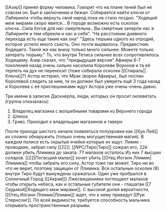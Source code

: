 [[Азир]] принял форму человека. Говорит что на плане теней был не совсем он. Был в заключении и бежал. Собирается найти ключи от Лабиринта чтобы вернуть свой народ пока не стало поздно. "Ходящий меж мирами скоро явится... В городе возможно есть осколок ключа...Сила богов для нас смертельна...Вы смертные заперли нас в Лабиринте и тем обрекли и нас и себя".
"На расстоянии дневного перехода есть еще такие как она"
"Здесь тюрьма одного из отродий, которое успело много съесть. Оно почти вырвалось. Предвестник Ходящего. Такой же как внизу только много сильнее. Можете только запереть тюрьму." То, что внутри Тетиса сильнее всех сопротивлялось Ходящему.
Азир сказал, что "предыдущая версия" Афииры 6-7 поколений назад очень сильно насолила Королеве Воронов и та её терпеть на дух не переносит (тоже собирала осколки [[Спираль||Ключа]]?)
Астор истерил, что Мрак (ворон Афииры), был послан Королевой следить за ним, тк он должен был умереть ещё 3 года назад и Королева с её приспешниками ждут Астора уже очень-очень давно.

Три имени в записке Даскнерла, люди, которых он просит оклеветать (группа отказалась):
1. Владелец магазина с волшебными товарами из Верхнего города
2. Шлюха
3. Гривз. Приходил к владельцам магазинов и таверн

После прихода шестого начали появляться полукровки как [[Куа Лей]] их сложно обнаружить (только очень могущественная магия). В каждом полисе есть скрытые ячейки которые их ищут. 
Лимик - проводник, забрал силу [[22]]. [[NPC/Тиро|Тиро]] сожрал его, 22й должен убить Ллимика до заката. 
77 малахов осталось Из них 7 высших соларов. 
[[22|Погасший малах]] хочет убить [[Отец Иоганн Ллимик|Ллимика]] чтобы забрать его силу, Астор тоже так может. 
Тиро ни во что не верит, поэтому защищен от Ллимика.
Все остальные осколки (8) внутри Тиро будут вынуждены сражаться.
Один уже пробрался в Солнечный Город ([[Акрая]])
Лжесвященники поглощают малахов чтобы открыть небеса, как и остальные губители они - глашатаи [[7 Седьмой||Ходящего меж мирами]].
С высокой долей вероятности, [[Отец Иоганн Ллимик|Ллимик]] ждет, что к нему приведут [[Руи Стернсонг]]. По всей видимости, требуется способность мальчика открывать пространственные разрывы.